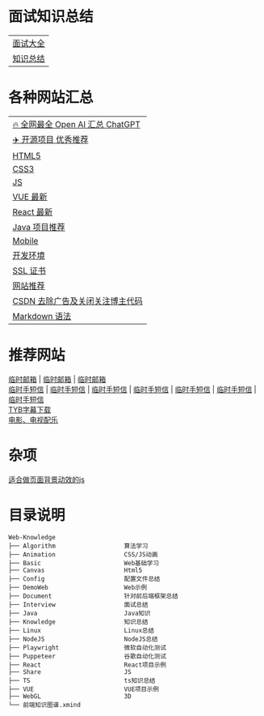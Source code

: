 # 面试知识总结
|                               |
|-------------------------------|
| [面试大全](./Interview/README.md) |
| [知识总结](./Knowledge/README.md) |

# 各种网站汇总
|                                                |
|------------------------------------------------|
| [🔥 全网最全 Open AI 汇总 ChatGPT](./Document/AI.md) |
| [✈️ 开源项目 优秀推荐](./Document/Project.md)          |
| [HTML5](./Document/HTML.md)                    |
| [CSS3](./Document/CSS.md)                      |
| [JS](./Document/JS.md)                         |
| [VUE 最新](./Document/JS.md)                     |
| [React 最新](./Document/JS.md)                   |
| [Java 项目推荐](./Document/Java.md)                |
| [Mobile](./Document/Mobile.md)                 |
| [开发环境](./Document/DevelopTools.md)             |
| [SSL 证书](./Document/SSL.md)                    |
| [网站推荐](./Document/System.md)                   |
| [CSDN 去除广告及关闭关注博主代码](./Document/CSDN.md)       |
| [Markdown 语法](./Document/MarkDown.md)          |

# 推荐网站
[临时邮箱](https://www.linshi-email.com/) |
[临时邮箱](https://temp-mail.org/) |
[临时邮箱](https://www.guerrillamail.com/) \
[临时手短信](https://www.storytrain.info/) |
[临时手短信](https://yunduanxin.net/) |
[临时手短信](https://www.supercloudsms.com/zh/) |
[临时手短信](https://www.yunjiema.top/zh/) |
[临时手短信](https://www.yunduanxin.xyz/zh/) |
[临时手短信](https://www.free-sms-receive.com/zh/) |
[临时手短信](https://www.sms-receive-online.com/) \
[TYB字幕下载](https://addyoutube.com/) \
[电影、电视配乐](https://www.tunefind.com/)

# 杂项
[适合做页面背景动效的js](http://paperjs.org/)

# 目录说明

```text
Web-Knowledge
├── Algorithm                   算法学习
├── Animation                   CSS/JS动画
├── Basic                       Web基础学习
├── Canvas                      Html5
├── Config                      配置文件总结
├── DemoWeb                     Web示例
├── Document                    针对前后端框架总结
├── Interview                   面试总结
├── Java                        Java知识
├── Knowledge                   知识总结
├── Linux                       Linux总结
├── NodeJS                      NodeJS总结
├── Playwright                  微软自动化测试
├── Puppeteer                   谷歌自动化测试
├── React                       React项目示例
├── Share                       JS
├── TS                          ts知识总结
├── VUE                         VUE项目示例
├── WebGL                       3D
└── 前端知识图谱.xmind
```
